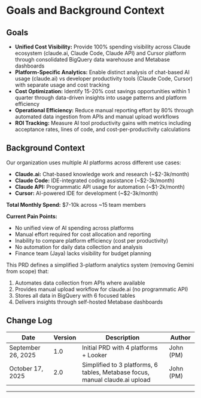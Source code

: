 # Goals and Background Context

## Goals

- **Unified Cost Visibility:** Provide 100% spending visibility across Claude ecosystem (claude.ai, Claude Code, Claude API) and Cursor platform through consolidated BigQuery data warehouse and Metabase dashboards
- **Platform-Specific Analytics:** Enable distinct analysis of chat-based AI usage (claude.ai) vs developer productivity tools (Claude Code, Cursor) with separate usage and cost tracking
- **Cost Optimization:** Identify 15-20% cost savings opportunities within 1 quarter through data-driven insights into usage patterns and platform efficiency
- **Operational Efficiency:** Reduce manual reporting effort by 80% through automated data ingestion from APIs and manual upload workflows
- **ROI Tracking:** Measure AI tool productivity gains with metrics including acceptance rates, lines of code, and cost-per-productivity calculations

## Background Context

Our organization uses multiple AI platforms across different use cases:
- **Claude.ai:** Chat-based knowledge work and research (~$2-3k/month)
- **Claude Code:** IDE-integrated coding assistance (~$2-3k/month)
- **Claude API:** Programmatic API usage for automation (~$1-2k/month)
- **Cursor:** AI-powered IDE for development (~$2-3k/month)

**Total Monthly Spend:** $7-10k across ~15 team members

**Current Pain Points:**
- No unified view of AI spending across platforms
- Manual effort required for cost allocation and reporting
- Inability to compare platform efficiency (cost per productivity)
- No automation for daily data collection and analysis
- Finance team (Jaya) lacks visibility for budget planning

This PRD defines a simplified 3-platform analytics system (removing Gemini from scope) that:
1. Automates data collection from APIs where available
2. Provides manual upload workflow for claude.ai (no programmatic API)
3. Stores all data in BigQuery with 6 focused tables
4. Delivers insights through self-hosted Metabase dashboards

## Change Log

| Date | Version | Description | Author |
|------|---------|-------------|--------|
| September 26, 2025 | 1.0 | Initial PRD with 4 platforms + Looker | John (PM) |
| October 17, 2025 | 2.0 | Simplified to 3 platforms, 6 tables, Metabase focus, manual claude.ai upload | John (PM) |

---
